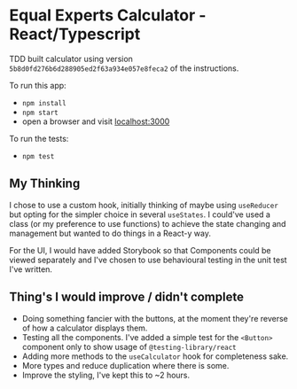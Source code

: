 # Equal Experts Calculator - React/Typescript
TDD built calculator using version `5b8d0fd276b6d288905ed2f63a934e057e8feca2` of the instructions.

To run this app:

- `npm install`
- `npm start`
- open a browser and visit [localhost:3000](http://localhost:3000)


To run the tests:
- `npm test`


## My Thinking 
I chose to use a custom hook, initially thinking of maybe using `useReducer` but opting for the simpler choice in several `useStates`. I could've used a class (or my preference to use functions) to achieve the state changing and management but wanted to do things in a React-y way.

For the UI, I would have added Storybook so that Components could be viewed separately and I've chosen to use behavioural testing in the unit test I've written.


## Thing's I would improve / didn't complete
- Doing something fancier with the buttons, at the moment they're reverse of how a calculator displays them.
- Testing all the components. I've added a simple test for the `<Button>` component only to show usage of `@testing-library/react`
- Adding more methods to the `useCalculator` hook for completeness sake.
- More types and reduce duplication where there is some.
- Improve the styling, I've kept this to ~2 hours.



